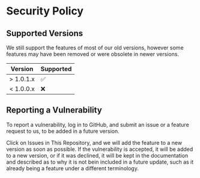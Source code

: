 # Security Policy

## Supported Versions

We still support the features of most of our old versions, however some features may have been removed or were obsolete in newer versions.

| Version   | Supported          |
| --------- | ------------------ |
| > 1.0.1.x | :white_check_mark: |
| < 1.0.0.x | :x:                |

## Reporting a Vulnerability

To report a vulnerability, log in to GitHub, and submit an issue or a feature request to us, to be added in a future version.

Click on Issues in This Repository, and we will add the feature to a new version as soon as possible. If the vulnerability is accepted, it will be added to a new version, or
if it was declined, it will be kept in the documentation and described as to why it is not bein included in a future update, such as it already being a feature under a different terminology.
